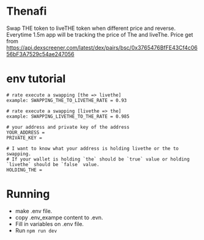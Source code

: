 # Thenafi
Swap THE token to liveTHE token when different price and reverse.
Everytime 1.5m app will be tracking the price of The and liveThe.
Price get from https://api.dexscreener.com/latest/dex/pairs/bsc/0x3765476BfFE43Cf4c0656bF3A7529c54ae247056

# env tutorial
```
# rate execute a swapping [the => livethe]
example: SWAPPING_THE_TO_LIVETHE_RATE = 0.93

# rate execute a swapping [livethe => the]
example: SWAPPING_LIVETHE_TO_THE_RATE = 0.985

# your address and private key of the address
YOUR_ADDRESS = 
PRIVATE_KEY = 

# I want to know what your address is holding livethe or the to swapping.
# If your wallet is holding `the` should be `true` value or holding `livethe` should be `false` value.
HOLDING_THE =

```


# Running
- make .env file.
- copy .env_exampe content to .evn.
- Fill in variables on .env file.
- Run `npm run dev`
